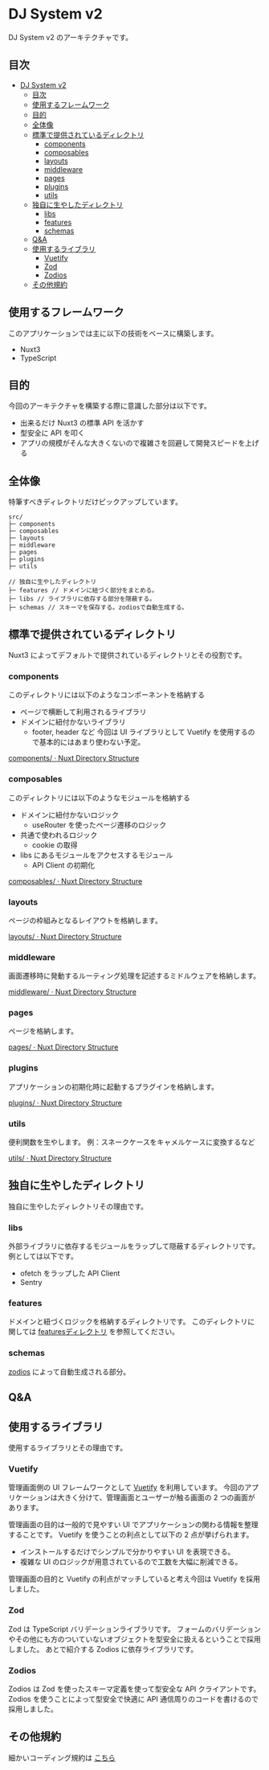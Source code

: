 # DJ System v2

DJ System v2 のアーキテクチャです。

## 目次
- [DJ System v2](#dj-system-v2)
	- [目次](#目次)
	- [使用するフレームワーク](#使用するフレームワーク)
	- [目的](#目的)
	- [全体像](#全体像)
	- [標準で提供されているディレクトリ](#標準で提供されているディレクトリ)
		- [components](#components)
		- [composables](#composables)
		- [layouts](#layouts)
		- [middleware](#middleware)
		- [pages](#pages)
		- [plugins](#plugins)
		- [utils](#utils)
	- [独自に生やしたディレクトリ](#独自に生やしたディレクトリ)
		- [libs](#libs)
		- [features](#features)
		- [schemas](#schemas)
	- [Q\&A](#qa)
	- [使用するライブラリ](#使用するライブラリ)
		- [Vuetify](#vuetify)
		- [Zod](#zod)
		- [Zodios](#zodios)
	- [その他規約](#その他規約)


## 使用するフレームワーク

このアプリケーションでは主に以下の技術をベースに構築します。
- Nuxt3
- TypeScript

## 目的

今回のアーキテクチャを構築する際に意識した部分は以下です。
- 出来るだけ Nuxt3 の標準 API を活かす
- 型安全に API を叩く
- アプリの規模がそんな大きくないので複雑さを回避して開発スピードを上げる

## 全体像

特筆すべきディレクトリだけピックアップしています。
```
src/
├─ components
├─ composables
├─ layouts
├─ middleware
├─ pages
├─ plugins
├─ utils

// 独自に生やしたディレクトリ
├─ features // ドメインに紐づく部分をまとめる。
├─ libs // ライブラリに依存する部分を隠蔽する。
├─ schemas // スキーマを保存する。zodiosで自動生成する。
```

## 標準で提供されているディレクトリ

Nuxt3 によってデフォルトで提供されているディレクトリとその役割です。

### components

このディレクトリには以下のようなコンポーネントを格納する
- ページで横断して利用されるライブラリ
- ドメインに紐付かないライブラリ
	- footer, header など
今回は UI ライブラリとして Vuetify を使用するので基本的にはあまり使わない予定。

[components/ · Nuxt Directory Structure](https://nuxt.com/docs/guide/directory-structure/components)

### composables

このディレクトリには以下のようなモジュールを格納する
- ドメインに紐付かないロジック
	- useRouter を使ったページ遷移のロジック
- 共通で使われるロジック
	- cookie の取得
- libs にあるモジュールをアクセスするモジュール
	- API Client の初期化

[composables/ · Nuxt Directory Structure](https://nuxt.com/docs/guide/directory-structure/composables)

### layouts

ページの枠組みとなるレイアウトを格納します。

[layouts/ · Nuxt Directory Structure](https://nuxt.com/docs/guide/directory-structure/layouts)

### middleware

画面遷移時に発動するルーティング処理を記述するミドルウェアを格納します。

[middleware/ · Nuxt Directory Structure](https://nuxt.com/docs/guide/directory-structure/middleware)

### pages

ページを格納します。

[pages/ · Nuxt Directory Structure](https://nuxt.com/docs/guide/directory-structure/pages)

### plugins

アプリケーションの初期化時に起動するプラグインを格納します。

[plugins/ · Nuxt Directory Structure](https://nuxt.com/docs/guide/directory-structure/plugins)

### utils

便利関数を生やします。
例：スネークケースをキャメルケースに変換するなど

[utils/ · Nuxt Directory Structure](https://nuxt.com/docs/guide/directory-structure/utils)

## 独自に生やしたディレクトリ

独自に生やしたディレクトリその理由です。

### libs

外部ライブラリに依存するモジュールをラップして隠蔽するディレクトリです。
例としては以下です。
- ofetch をラップした API Client
- Sentry

### features

ドメインと紐づくロジックを格納するディレクトリです。
このディレクトリに関しては [featuresディレクトリ](./features.md) を参照してください。

### schemas

[zodios](https://github.com/astahmer/openapi-zod-client) によって自動生成される部分。

## Q&A

## 使用するライブラリ

使用するライブラリとその理由です。

### Vuetify

管理画面側の UI フレームワークとして [Vuetify](https://vuetifyjs.com/en/) を利用しています。
今回のアプリケーションは大きく分けて、管理画面とユーザーが触る画面の 2 つの画面があります。

管理画面の目的は一般的で見やすい UI でアプリケーションの関わる情報を整理することです。
Vuetify を使うことの利点として以下の 2 点が挙げられます。

- インストールするだけでシンプルで分かりやすい UI を表現できる。
- 複雑な UI のロジックが用意されているので工数を大幅に削減できる。

管理画面の目的と Vuetify の利点がマッチしていると考え今回は Vuetify を採用しました。

### Zod

Zod は TypeScript バリデーションライブラリです。
フォームのバリデーションやその他にも方のついていないオブジェクトを型安全に扱えるということで採用しました。
あとで紹介する Zodios に依存ライブラリです。

### Zodios

Zodios は Zod を使ったスキーマ定義を使って型安全な API クライアントです。
Zodios を使うことによって型安全で快適に API 通信周りのコードを書けるので採用しました。

## その他規約

細かいコーディング規約は [こちら](./coding-rules.md)
